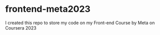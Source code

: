 # frontend-meta2023
I created this repo to store my code on my Front-end Course by Meta on Coursera 2023

